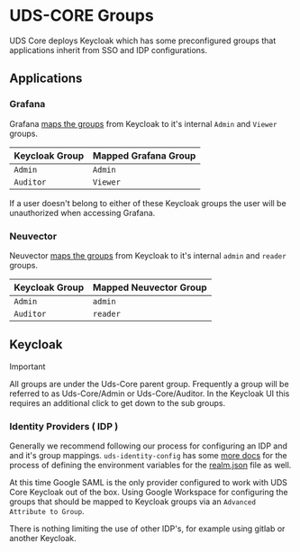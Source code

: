 # UDS-CORE Groups

UDS Core deploys Keycloak which has some preconfigured groups that applications inherit from SSO and IDP configurations.

## Applications
### Grafana
Grafana [maps the groups](https://github.com/defenseunicorns/uds-core/blob/49cb11a058a9209cee7019fa552b8c0b2ef73368/src/grafana/values/values.yaml#L37) from Keycloak to it's internal `Admin` and `Viewer` groups.

| Keycloak Group | Mapped Grafana Group |
|----------------|----------------------|
| `Admin`        | `Admin`              |
| `Auditor`      | `Viewer`             |

If a user doesn't belong to either of these Keycloak groups the user will be unauthorized when accessing Grafana.

### Neuvector
Neuvector [maps the groups](https://github.com/defenseunicorns/uds-core/blob/main/src/neuvector/chart/templates/uds-package.yaml#L31-L35) from Keycloak to it's internal `admin` and `reader` groups.

| Keycloak Group | Mapped Neuvector Group |
|----------------|------------------------|
| `Admin`        | `admin`                |
| `Auditor`      | `reader`               |

## Keycloak 
> [!IMPORTANT]
> All groups are under the Uds-Core parent group. Frequently a group will be referred to as Uds-Core/Admin or Uds-Core/Auditor. In the Keycloak UI this requires an additional click to get down to the sub groups.

### Identity Providers ( IDP )

Generally we recommend following our process for configuring an IDP and and it's group mappings. `uds-identity-config` has some [more docs](https://github.com/defenseunicorns/uds-identity-config/blob/main/docs/CUSTOMIZE.md#customizing-realm) for the process of defining the environment variables for the [realm.json](https://github.com/defenseunicorns/uds-identity-config/blob/main/src/realm.json#L1712-L1813) file as well.

At this time Google SAML is the only provider configured to work with UDS Core Keycloak out of the box. Using Google Workspace for configuring the groups that should be mapped to Keycloak groups via an `Advanced Attribute to Group`.

There is nothing limiting the use of other IDP's, for example using gitlab or another Keycloak.

